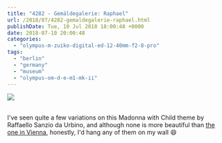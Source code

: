 ```yaml
---
title: "4282 - Gemäldegalerie: Raphael"
url: /2018/07/4282-gemaldegalerie-raphael.html
publishDate: Tue, 10 Jul 2018 18:00:48 +0000
date: 2018-07-10 20:00:48
categories: 
  - "olympus-m-zuiko-digital-ed-12-40mm-f2-8-pro"
tags: 
  - "berlin"
  - "germany"
  - "museum"
  - "olympus-om-d-e-m1-mk-ii"
---
```

<div class="container">
<div class="center"><a target="_blank" href="https://d25zfm9zpd7gm5.cloudfront.net/1200x1200/2017/20170622_163103_lr.jpg"><img class="webfeedsFeaturedVisual" src="https://d25zfm9zpd7gm5.cloudfront.net/0600x0600/2017/20170622_163103_lr.jpg" /></a></div>
</div>
<br />

I've seen quite a few variations on this Madonna with Child theme by Raffaello Sanzio da Urbino, and although none is more beautiful than <a href="https://www.khm.at/objektdb/detail/1502/?offset=0&lv=list" rel="noopener" target="_blank">the one in Vienna</a>, honestly, I'd hang any of them on my wall 😄
